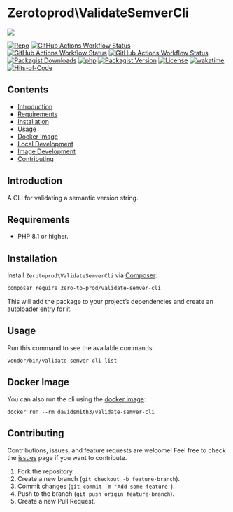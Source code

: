# Zerotoprod\ValidateSemverCli

![](art/logo.png)

[![Repo](https://img.shields.io/badge/github-gray?logo=github)](https://github.com/zero-to-prod/validate-semver-cli)
[![GitHub Actions Workflow Status](https://img.shields.io/github/actions/workflow/status/zero-to-prod/validate-semver-cli/test.yml?label=test)](https://github.com/zero-to-prod/validate-semver-cli/actions)
[![GitHub Actions Workflow Status](https://img.shields.io/github/actions/workflow/status/zero-to-prod/validate-semver-cli/backwards_compatibility.yml?label=backwards_compatibility)](https://github.com/zero-to-prod/validate-semver-cli/actions)
[![GitHub Actions Workflow Status](https://img.shields.io/github/actions/workflow/status/zero-to-prod/validate-semver-cli/build_docker_image.yml?label=build_docker_image)](https://github.com/zero-to-prod/validate-semver-cli/actions)
[![Packagist Downloads](https://img.shields.io/packagist/dt/zero-to-prod/validate-semver-cli?color=blue)](https://packagist.org/packages/zero-to-prod/validate-semver-cli/stats)
[![php](https://img.shields.io/packagist/php-v/zero-to-prod/validate-semver-cli.svg?color=purple)](https://packagist.org/packages/zero-to-prod/validate-semver-cli/stats)
[![Packagist Version](https://img.shields.io/packagist/v/zero-to-prod/validate-semver-cli?color=f28d1a)](https://packagist.org/packages/zero-to-prod/validate-semver-cli)
[![License](https://img.shields.io/packagist/l/zero-to-prod/validate-semver-cli?color=pink)](https://github.com/zero-to-prod/validate-semver-cli/blob/main/LICENSE.md)
[![wakatime](https://wakatime.com/badge/github/zero-to-prod/validate-semver-cli.svg)](https://wakatime.com/badge/github/zero-to-prod/validate-semver-cli)
[![Hits-of-Code](https://hitsofcode.com/github/zero-to-prod/validate-semver-cli?branch=main)](https://hitsofcode.com/github/zero-to-prod/validate-semver-cli/view?branch=main)

## Contents

- [Introduction](#introduction)
- [Requirements](#requirements)
- [Installation](#installation)
- [Usage](#usage)
- [Docker Image](#docker-image)
- [Local Development](./LOCAL_DEVELOPMENT.md)
- [Image Development](./IMAGE_DEVELOPMENT.md)
- [Contributing](#contributing)

## Introduction

A CLI for validating a semantic version string.

## Requirements

- PHP 8.1 or higher.

## Installation

Install `Zerotoprod\ValidateSemverCli` via [Composer](https://getcomposer.org/):

```bash
composer require zero-to-prod/validate-semver-cli
```

This will add the package to your project’s dependencies and create an autoloader entry for it.

## Usage

Run this command to see the available commands:

```shell
vendor/bin/validate-semver-cli list
```

## Docker Image

You can also run the cli using the [docker image](https://hub.docker.com/repository/docker/davidsmith3/validate-semver-cli/general):

```shell
docker run --rm davidsmith3/validate-semver-cli
```

## Contributing

Contributions, issues, and feature requests are welcome!
Feel free to check the [issues](https://github.com/zero-to-prod/validate-semver-cli/issues) page if you want to contribute.

1. Fork the repository.
2. Create a new branch (`git checkout -b feature-branch`).
3. Commit changes (`git commit -m 'Add some feature'`).
4. Push to the branch (`git push origin feature-branch`).
5. Create a new Pull Request.

